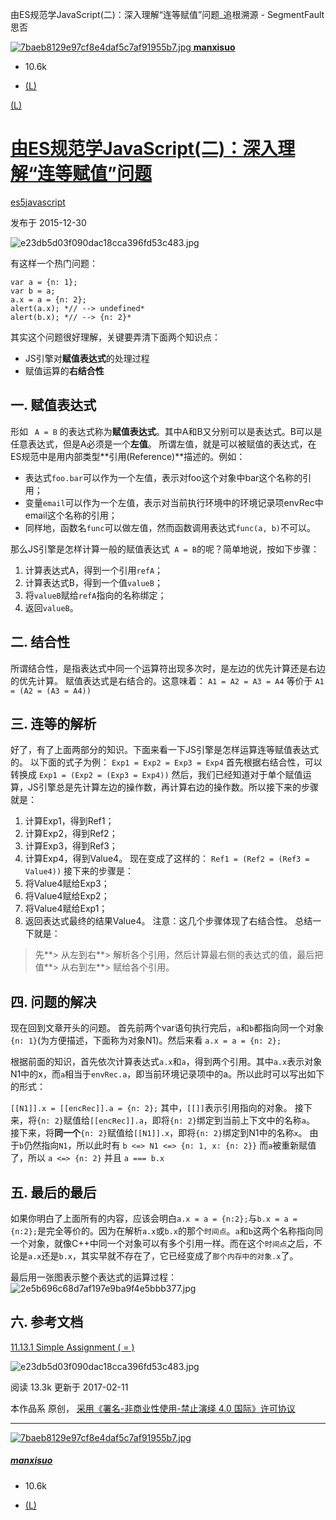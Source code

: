 由ES规范学JavaScript(二)：深入理解“连等赋值”问题_追根溯源 - SegmentFault 思否

 [  ![7baeb8129e97cf8e4daf5c7af91955b7.jpg](../_resources/aaad4254fe6b596a66aa0a5969ca5ffd.jpg)    **manxisuo**](https://segmentfault.com/u/manxisuo)

- 10.6k

- [(L)](https://github.com/manxisuo)

[(L)](https://segmentfault.com/a/1190000004224719#comment-area)

#   [由ES规范学JavaScript(二)：深入理解“连等赋值”问题](https://segmentfault.com/a/1190000004224719)

[es5](https://segmentfault.com/t/es5)[javascript](https://segmentfault.com/t/javascript)

 发布于 2015-12-30

![e23db5d03f090dac18cca396fd53c483.jpg](../_resources/b4491705564909da7f9eaf749dbbfbb1.gif)

有这样一个热门问题：

	var a = {n: 1};
	var b = a;
	a.x = a = {n: 2};
	alert(a.x); *// --> undefined*
	alert(b.x); *// --> {n: 2}*

其实这个问题很好理解，关键要弄清下面两个知识点：

- JS引擎对**赋值表达式**的处理过程
- 赋值运算的**右结合性**

## 一. 赋值表达式

形如
` A = B`
的表达式称为**赋值表达式**。其中A和B又分别可以是表达式。B可以是任意表达式，但是A必须是一个**左值**。
所谓左值，就是可以被赋值的表达式，在ES规范中是用内部类型**引用(Reference)**描述的。例如：

- 表达式`foo.bar`可以作为一个左值，表示对foo这个对象中bar这个名称的引用；
- 变量`email`可以作为一个左值，表示对当前执行环境中的环境记录项envRec中email这个名称的引用；
- 同样地，函数名`func`可以做左值，然而函数调用表达式`func(a, b)`不可以。

那么JS引擎是怎样计算一般的赋值表达式` A = B`的呢？简单地说，按如下步骤：
1. 计算表达式A，得到一个引用`refA`；
2. 计算表达式B，得到一个值`valueB`；
3. 将`valueB`赋给`refA`指向的名称绑定；
4. 返回`valueB`。

## 二. 结合性

所谓结合性，是指表达式中同一个运算符出现多次时，是左边的优先计算还是右边的优先计算。
赋值表达式是右结合的。这意味着：
`A1 = A2 = A3 = A4`
等价于
`A1 = (A2 = (A3 = A4))`

## 三. 连等的解析

好了，有了上面两部分的知识。下面来看一下JS引擎是怎样运算连等赋值表达式的。
以下面的式子为例：
`Exp1 = Exp2 = Exp3 = Exp4`
首先根据右结合性，可以转换成
`Exp1 = (Exp2 = (Exp3 = Exp4))`
然后，我们已经知道对于单个赋值运算，JS引擎总是先计算左边的操作数，再计算右边的操作数。所以接下来的步骤就是：
1. 计算Exp1，得到Ref1；
2. 计算Exp2，得到Ref2；
3. 计算Exp3，得到Ref3；
4. 计算Exp4，得到Value4。
现在变成了这样的：
`Ref1 = (Ref2 = (Ref3 = Value4))`
接下来的步骤是：
1. 将Value4赋给Exp3；
2. 将Value4赋给Exp2；
3. 将Value4赋给Exp1；
4. 返回表达式最终的结果Value4。
注意：这几个步骤体现了右结合性。
总结一下就是：
> 先**> 从左到右**> 解析各个引用，然后计算最右侧的表达式的值，最后把值**> 从右到左**> 赋给各个引用。

## 四. 问题的解决

现在回到文章开头的问题。
首先前两个var语句执行完后，`a`和`b`都指向同一个对象`{n: 1}`(为方便描述，下面称为对象N1)。然后来看
`a.x = a = {n: 2};`

根据前面的知识，首先依次计算表达式`a.x`和`a`，得到两个引用。其中`a.x`表示对象N1中的x，而`a`相当于`envRec.a`，即当前环境记录项中的a。所以此时可以写出如下的形式：

`[[N1]].x = [[encRec]].a = {n: 2};`
其中，`[[]]`表示引用指向的对象。
接下来，将`{n: 2}`赋值给`[[encRec]].a`，即将`{n: 2}`绑定到当前上下文中的名称`a`。
接下来，将**同一个**`{n: 2}`赋值给`[[N1]].x`，即将`{n: 2}`绑定到N1中的名称`x`。
由于`b`仍然指向`N1`，所以此时有
`b <=> N1 <=> {n: 1, x: {n: 2}}`
而`a`被重新赋值了，所以
`a <=> {n: 2}`
并且
`a === b.x`

## 五. 最后的最后

如果你明白了上面所有的内容，应该会明白`a.x = a = {n:2};`与`b.x = a = {n:2};`是完全等价的。因为在解析`a.x`或`b.x`的那个`时间点`。`a`和`b`这两个名称指向同一个对象，就像C++中同一个对象可以有多个引用一样。而在这个`时间点`之后，不论是`a.x`还是`b.x`，其实早就不存在了，它已经变成了`那个内存中的对象.x`了。

最后用一张图表示整个表达式的运算过程：
![2e5b696c68d7af197e9ba9f4e5bbb377.jpg](../_resources/87be84bb45c3c94f74d247d384b29e0d.jpg)

## 六. 参考文档

[11.13.1 Simple Assignment ( = )](http://es5.github.io/#x11.13.1)

![e23db5d03f090dac18cca396fd53c483.jpg](../_resources/b4491705564909da7f9eaf749dbbfbb1.gif)

阅读 13.3k  更新于 2017-02-11

本作品系 原创， [采用《署名-非商业性使用-禁止演绎 4.0 国际》许可协议](https://creativecommons.org/licenses/by-nc-nd/4.0/)

* * *

 [![7baeb8129e97cf8e4daf5c7af91955b7.jpg](../_resources/aaad4254fe6b596a66aa0a5969ca5ffd.jpg)](https://segmentfault.com/u/manxisuo)

#####   [manxisuo](https://segmentfault.com/u/manxisuo)

- 10.6k

- [(L)](https://github.com/manxisuo)